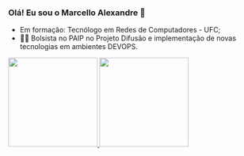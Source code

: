 ### Olá! Eu sou o Marcello Alexandre 👋
- Em formação: Tecnólogo em Redes de Computadores - UFC; 
- 👨‍💻 Bolsista no PAIP no Projeto Difusão e implementação de novas tecnologias em ambientes DEVOPS.


<div>
  <a href="https://github.com/marcelloale">
  <img height="180em" src="https://github-readme-stats.vercel.app/api?username=marcelloale&show_icons=true&theme=dark&include_all_commits=true&count_private=true"/>
  <img height="180em" src="https://github-readme-stats.vercel.app/api/top-langs/?username=marcelloale&layout=compact&langs_count=7&theme=dark"/>
</div>

<!--
**marcelloale/marcelloale** is a ✨ _special_ ✨ repository because its `README.md` (this file) appears on your GitHub profile.

Here are some ideas to get you started:

- 🔭 I’m currently working on ...
- 🌱 I’m currently learning ...
- 👯 I’m looking to collaborate on ...
- 🤔 I’m looking for help with ...
- 💬 Ask me about ...
- 📫 How to reach me: ...
- 😄 Pronouns: ...
- ⚡ Fun fact: ...
-->
